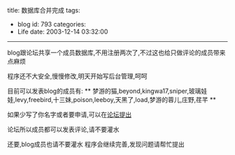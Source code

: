 title: 数据库合并完成
tags:
  - blog
id: 793
categories:
  - Life
date: 2003-12-14 03:32:00
---
blog跟论坛共享一个成员数据库,不用注册两次了,不过这也给只做评论的成员带来点麻烦

程序还不大安全,慢慢修改,明天开始写后台管理,呵呵

目前可以发表blog的成员有:
** 梦游的猫,beyond,kingwa17,sniper,玻璃娃娃,levy,freebird,十三妹,poison,leeboy,天黑了,load,梦游的蓉儿,庄野,荏芊 **

如果少写了你名字或者要申请,可以在[论坛提出](/bbs/board/board.asp?boardid=410)

论坛所以成员都可以发表评论,请不要灌水

还要,blog成员也请不要灌水
程序会继续完善,发现问题请帮忙提出